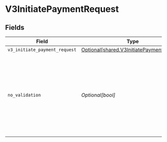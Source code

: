 # V3InitiatePaymentRequest


## Fields

| Field                                                                                                                             | Type                                                                                                                              | Required                                                                                                                          | Description                                                                                                                       |
| --------------------------------------------------------------------------------------------------------------------------------- | --------------------------------------------------------------------------------------------------------------------------------- | --------------------------------------------------------------------------------------------------------------------------------- | --------------------------------------------------------------------------------------------------------------------------------- |
| `v3_initiate_payment_request`                                                                                                     | [Optional[shared.V3InitiatePaymentRequest]](../../models/shared/v3initiatepaymentrequest.md)                                      | :heavy_minus_sign:                                                                                                                | N/A                                                                                                                               |
| `no_validation`                                                                                                                   | *Optional[bool]*                                                                                                                  | :heavy_minus_sign:                                                                                                                | If set to true, the request will not have to be validated. This is useful if we want to directly forward the request to the PSP.<br/> |